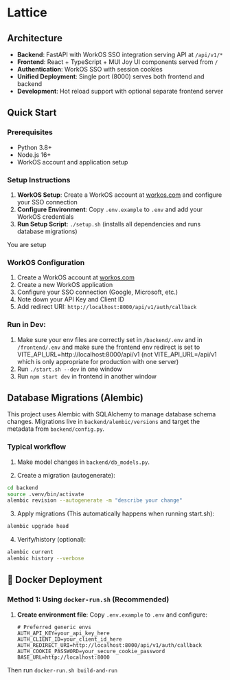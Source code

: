 # Lattice

## Architecture

- **Backend**: FastAPI with WorkOS SSO integration serving API at `/api/v1/*`
- **Frontend**: React + TypeScript + MUI Joy UI components served from `/`
- **Authentication**: WorkOS SSO with session cookies
- **Unified Deployment**: Single port (8000) serves both frontend and backend
- **Development**: Hot reload support with optional separate frontend server

## Quick Start

### Prerequisites

- Python 3.8+
- Node.js 16+
- WorkOS account and application setup

### Setup Instructions

1. **WorkOS Setup**: Create a WorkOS account at [workos.com](https://workos.com) and configure your SSO connection
2. **Configure Environment**: Copy `.env.example` to `.env` and add your WorkOS credentials
3. **Run Setup Script**: `./setup.sh` (installs all dependencies and runs database migrations)

You are setup

### WorkOS Configuration

1. Create a WorkOS account at [workos.com](https://workos.com)
2. Create a new WorkOS application
3. Configure your SSO connection (Google, Microsoft, etc.)
4. Note down your API Key and Client ID
5. Add redirect URI: `http://localhost:8000/api/v1/auth/callback`

### Run in Dev:

1. Make sure your env files are correctly set in `/backend/.env` and in `/frontend/.env` and make sure the frontend env redirect is set to VITE_API_URL=http://localhost:8000/api/v1 (not VITE_API_URL=/api/v1 which is only appropriate for production with one server)
2. Run `./start.sh --dev` in one window
3. Run `npm start dev` in frontend in another window

## Database Migrations (Alembic)

This project uses Alembic with SQLAlchemy to manage database schema changes. Migrations live in `backend/alembic/versions` and target the metadata from `backend/config.py`.

### Typical workflow

1) Make model changes in `backend/db_models.py`.

2) Create a migration (autogenerate):

```bash
cd backend
source .venv/bin/activate
alembic revision --autogenerate -m "describe your change"
```

3) Apply migrations (This automatically happens when running start.sh):

```bash
alembic upgrade head
```

4) Verify/history (optional):

```bash
alembic current
alembic history --verbose
```

## 🐳 Docker Deployment

### Method 1: Using `docker-run.sh` (Recommended)

1. **Create environment file**: Copy `.env.example` to `.env` and configure:

   ```env
   # Preferred generic envs
   AUTH_API_KEY=your_api_key_here
   AUTH_CLIENT_ID=your_client_id_here
   AUTH_REDIRECT_URI=http://localhost:8000/api/v1/auth/callback
   AUTH_COOKIE_PASSWORD=your_secure_cookie_password
   BASE_URL=http://localhost:8000
   ```

Then run `docker-run.sh build-and-run`
